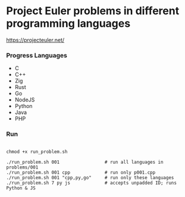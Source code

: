# Project Euler problems in different programming languages

https://projecteuler.net/

### Progress Languages

- C
- C++
- Zig
- Rust
- Go
- NodeJS
- Python
- Java
- PHP

### Run

```

chmod +x run_problem.sh

./run_problem.sh 001                 # run all languages in problems/001
./run_problem.sh 001 cpp             # run only p001.cpp
./run_problem.sh 001 "cpp,py,go"     # run only these languages
./run_problem.sh 7 py js             # accepts unpadded ID; runs Python & JS

```
